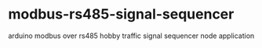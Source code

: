 # modbus-rs485-signal-sequencer
arduino modbus over rs485 hobby traffic signal sequencer node application
